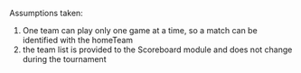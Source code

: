 Assumptions taken:

1) One team can play only one game at a time, so a match can be identified with the homeTeam
2) the team list is provided to the Scoreboard module and does not change during the tournament